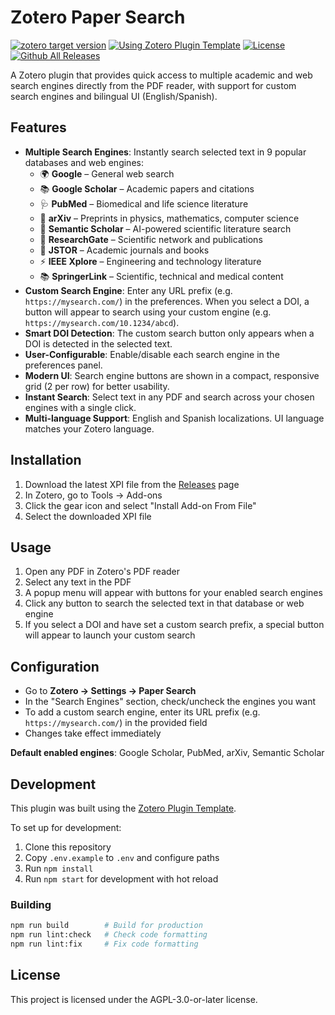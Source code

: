 # Zotero Paper Search

[![zotero target version](https://img.shields.io/badge/Zotero-7-green?style=flat-square&logo=zotero&logoColor=CC2936)](https://www.zotero.org)
[![Using Zotero Plugin Template](https://img.shields.io/badge/Using-Zotero%20Plugin%20Template-blue?style=flat-square&logo=github)](https://github.com/windingwind/zotero-plugin-template)
[![License](https://img.shields.io/github/license/MiguelDLM/BFEX.svg)](https://github.com/MiguelDLM/BFEX/blob/main/LICENSE)
[![Github All Releases](https://img.shields.io/github/downloads/MiguelDLM/zotero-paper-search/total.svg)](https://github.com/MiguelDLM/zotero-paper-search/releases)


A Zotero plugin that provides quick access to multiple academic and web search engines directly from the PDF reader, with support for custom search engines and bilingual UI (English/Spanish).

## Features

- **Multiple Search Engines**: Instantly search selected text in 9 popular databases and web engines:
  - 🌍 **Google** – General web search
  - 📚 **Google Scholar** – Academic papers and citations
  - 🩺 **PubMed** – Biomedical and life science literature
  - 🔬 **arXiv** – Preprints in physics, mathematics, computer science
  - 🧠 **Semantic Scholar** – AI-powered scientific literature search
  - 🔬 **ResearchGate** – Scientific network and publications
  - 📖 **JSTOR** – Academic journals and books
  - ⚡ **IEEE Xplore** – Engineering and technology literature
  - 📚 **SpringerLink** – Scientific, technical and medical content
- **Custom Search Engine**: Enter any URL prefix (e.g. `https://mysearch.com/`) in the preferences. When you select a DOI, a button will appear to search using your custom engine (e.g. `https://mysearch.com/10.1234/abcd`).
- **Smart DOI Detection**: The custom search button only appears when a DOI is detected in the selected text.
- **User-Configurable**: Enable/disable each search engine in the preferences panel.
- **Modern UI**: Search engine buttons are shown in a compact, responsive grid (2 per row) for better usability.
- **Instant Search**: Select text in any PDF and search across your chosen engines with a single click.
- **Multi-language Support**: English and Spanish localizations. UI language matches your Zotero language.

## Installation

1. Download the latest XPI file from the [Releases](../../releases) page
2. In Zotero, go to Tools → Add-ons
3. Click the gear icon and select "Install Add-on From File"
4. Select the downloaded XPI file

## Usage

1. Open any PDF in Zotero's PDF reader
2. Select any text in the PDF
3. A popup menu will appear with buttons for your enabled search engines
4. Click any button to search the selected text in that database or web engine
5. If you select a DOI and have set a custom search prefix, a special button will appear to launch your custom search

## Configuration

- Go to **Zotero → Settings → Paper Search**
- In the "Search Engines" section, check/uncheck the engines you want
- To add a custom search engine, enter its URL prefix (e.g. `https://mysearch.com/`) in the provided field
- Changes take effect immediately

**Default enabled engines**: Google Scholar, PubMed, arXiv, Semantic Scholar

## Development

This plugin was built using the [Zotero Plugin Template](https://github.com/windingwind/zotero-plugin-template).

To set up for development:

1. Clone this repository
2. Copy `.env.example` to `.env` and configure paths
3. Run `npm install`
4. Run `npm start` for development with hot reload

### Building

```bash
npm run build        # Build for production
npm run lint:check   # Check code formatting
npm run lint:fix     # Fix code formatting
```

## License

This project is licensed under the AGPL-3.0-or-later license.
